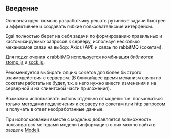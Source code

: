 ## Введение

Основная идея: помочь разработчику решать рутинные задачи быстрее и
эффективнее и создавать гибкие пользовательские интерфейсы.

Egal полностью берет на себя задачи по формированию правильных и
кастомизируемых запросов к серверу, используя несколько механизмов связи
на выбор: Axios (API) и связь по rabbitMQ (сокетам).

Для подключения к rabbitMQ используется комбинация библиотек
[stomp.js](https://www.npmjs.com/package/stompjs) и
[sock.js](https://www.npmjs.com/package/sockjs-client).

Рекомендуется выбирать опцию сокетов для более быстрого взаимодействия с
сервером. (В ближайшее время механизм связи по сокетам работать не
будет, т.к. в него нужно внести изменения и на серверной и на клиентской
части приложения).

Возможно использовать actions отдельно от модели: т.е. пользоваться
только методами подключения к серверу по сокетам или http запросом и
получать в ответ необработанные данные.

При использовании вместе с моделью добавляется возможность пользоваться
методами модели (информацию о них можно найти в разделе
[Model](/client/model.md)).

